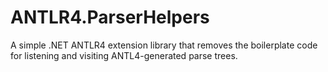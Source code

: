ANTLR4.ParserHelpers
====================

A simple .NET ANTLR4 extension library that removes the boilerplate code for listening and visiting ANTL4-generated parse trees.
